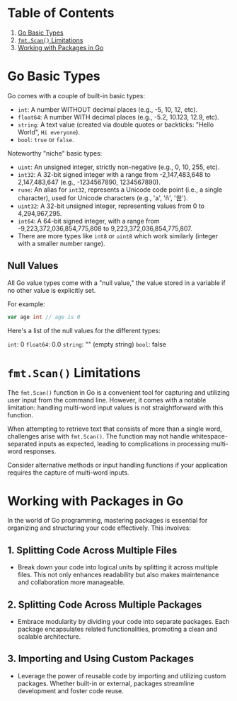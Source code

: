 # Table of Contents

1. [Go Basic Types](#go-basic-types)
2. [`fmt.Scan()` Limitations](#fmtscan-limitations)
3. [Working with Packages in Go](#working-with-packages-in-go)

# Go Basic Types

Go comes with a couple of built-in basic types:

- `int`: A number WITHOUT decimal places (e.g., -5, 10, 12, etc).
- `float64`: A number WITH decimal places (e.g., -5.2, 10.123, 12.9, etc).
- `string`: A text value (created via double quotes or backticks: "Hello World", `Hi everyone`).
- `bool`: `true` or `false`.

Noteworthy "niche" basic types:

- `uint`: An unsigned integer, strictly non-negative (e.g., 0, 10, 255, etc).
- `int32`: A 32-bit signed integer with a range from -2,147,483,648 to 2,147,483,647 (e.g., -1234567890, 1234567890).
- `rune`: An alias for `int32`, represents a Unicode code point (i.e., a single character), used for Unicode characters (e.g., 'a', 'ñ', '世').
- `uint32`: A 32-bit unsigned integer, representing values from 0 to 4,294,967,295.
- `int64`: A 64-bit signed integer, with a range from -9,223,372,036,854,775,808 to 9,223,372,036,854,775,807.
- There are more types like `int8` or `uint8` which work similarly (integer with a smaller number range).

## Null Values

All Go value types come with a "null value," the value stored in a variable if no other value is explicitly set.

For example:

```go
var age int // age is 0
```

Here's a list of the null values for the different types:

`int`: 0
`float64`: 0.0
`string`: "" (empty string)
`bool`: false

# `fmt.Scan()` Limitations

The `fmt.Scan()` function in Go is a convenient tool for capturing and utilizing user input from the command line. However, it comes with a notable limitation: handling multi-word input values is not straightforward with this function.

When attempting to retrieve text that consists of more than a single word, challenges arise with `fmt.Scan()`. The function may not handle whitespace-separated inputs as expected, leading to complications in processing multi-word responses.

Consider alternative methods or input handling functions if your application requires the capture of multi-word inputs.

# Working with Packages in Go

In the world of Go programming, mastering packages is essential for organizing and structuring your code effectively. This involves:

## 1. Splitting Code Across Multiple Files

- Break down your code into logical units by splitting it across multiple files. This not only enhances readability but also makes maintenance and collaboration more manageable.

## 2. Splitting Code Across Multiple Packages

- Embrace modularity by dividing your code into separate packages. Each package encapsulates related functionalities, promoting a clean and scalable architecture.

## 3. Importing and Using Custom Packages

- Leverage the power of reusable code by importing and utilizing custom packages. Whether built-in or external, packages streamline development and foster code reuse.
